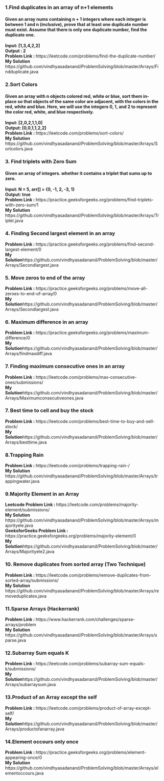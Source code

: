 
<h3> 1.Find duplicates in an array of n+1 elements </h3>
<h4> Given an array nums containing n + 1 integers where each integer is between 1 and n (inclusive), prove that at least one duplicate number must exist. Assume that there is only one duplicate number, find the duplicate one. </h4> 
<b>  Input: [1,3,4,2,2] </b> <br>
<b>Output : 2 </b> <br>
<b> Problem Link : </b>  https://leetcode.com/problems/find-the-duplicate-number/  <br>
<b> My Solution</b> https://github.com/vindhyasadanand/ProblemSolving/blob/master/Arrays/Findduplicate.java <br>

<h3> 2.Sort Colors</h3>
<h4> Given an array with n objects colored red, white or blue, sort them in-place so that objects of the same color are adjacent, with the colors in the red, white and blue. Here, we will use the integers 0, 1, and 2 to represent the color red, white, and blue respectively. </h4> 
<b>Input: [2,0,2,1,1,0]  </b> <br>
<b>Output: [0,0,1,1,2,2] </b> <br>
<b> Problem Link : </b>  https://leetcode.com/problems/sort-colors/ <br>
<b> My Solution</b> https://github.com/vindhyasadanand/ProblemSolving/blob/master/Arrays/Sortcolors.java <br>

<h3>3. Find triplets with Zero Sum</h3>
<h4> Given an array of integers. whether it contains a triplet that sums up to zero.</h4> 
<b> Input: N = 5, arr[] = {0, -1, 2, -3, 1}  </b> <br>
<b>Output: true  </b> <br>
<b> Problem Link : </b> https://practice.geeksforgeeks.org/problems/find-triplets-with-zero-sum/1    <br>
<b> My Solution</b> https://github.com/vindhyasadanand/ProblemSolving/blob/master/Arrays/Triplet.java <br>

<h3>4. Finding Second largest element in an array</h3>
<b> Problem Link : </b>https://practice.geeksforgeeks.org/problems/find-second-largest-element/0  <br>
<b> My Solution</b>https://github.com/vindhyasadanand/ProblemSolving/blob/master/Arrays/Secondlargest.java <br>

<h3>5. Move zeros to end of the array</h3>
<b> Problem Link : </b> https://practice.geeksforgeeks.org/problems/move-all-zeroes-to-end-of-array/0  <br>
<b> My Solution</b>https://github.com/vindhyasadanand/ProblemSolving/blob/master/Arrays/Secondlargest.java <br>

<h3>6. Maximum difference in an array</h3>
<b> Problem Link : </b>https://practice.geeksforgeeks.org/problems/maximum-difference/0   <br>
<b> My Solution</b>https://github.com/vindhyasadanand/ProblemSolving/blob/master/Arrays/findmaxdiff.java <br>

<h3>7. Finding maximum consecutive ones in an array</h3>
<b> Problem Link : </b>https://leetcode.com/problems/max-consecutive-ones/submissions/ <br>
<b> My Solution</b>https://github.com/vindhyasadanand/ProblemSolving/blob/master/Arrays/Maximumconsecutiveones.java <br>

<h3>7. Best time to cell and buy the stock</h3>
<b> Problem Link : </b> https://leetcode.com/problems/best-time-to-buy-and-sell-stock/ <br>
<b> My Solution</b>https://github.com/vindhyasadanand/ProblemSolving/blob/master/Arrays/besttime.java <br>

<h3>8.Trapping Rain  </h3>
<b> Problem Link : </b> https://leetcode.com/problems/trapping-rain-/<br>
<b> My Solution</b> https://github.com/vindhyasadanand/ProblemSolving/blob/master/Arrays/trappingwater.java <br>

<h3>9.Majority Element in an Array  </h3>
<b>  Leetcode Problem Link : </b> https://leetcode.com/problems/majority-element/submissions/  <br>
<b> My Solution</b> https://github.com/vindhyasadanand/ProblemSolving/blob/master/Arrays/majorityele.java <br>
<b>  GeeksforGeeks Problem Link : </b> https://practice.geeksforgeeks.org/problems/majority-element/0  <br>
<b> My Solution</b>https://github.com/vindhyasadanand/ProblemSolving/blob/master/Arrays/Majorityele2.java <br>

<h3>10. Remove duplicates from sorted array (Two  Technique) </h3>
<b> Problem Link : </b> https://leetcode.com/problems/remove-duplicates-from-sorted-array/submissions/<br>
<b> My Solution</b> https://github.com/vindhyasadanand/ProblemSolving/blob/master/Arrays/removeduplicates.java<br>

<h3>11.Sparse Arrays (Hackerrank) </h3>
<b> Problem Link : </b> https://www.hackerrank.com/challenges/sparse-arrays/problem <br>
<b> My Solution</b> https://github.com/vindhyasadanand/ProblemSolving/blob/master/Arrays/sparse.java <br>

<h3>12.Subarray Sum equals K </h3>
<b> Problem Link : </b> https://leetcode.com/problems/subarray-sum-equals-k/submissions/ <br>
<b> My Solution</b>https://github.com/vindhyasadanand/ProblemSolving/blob/master/Arrays/subarraysum.java <br>

<h3>13.Product of an Array except the self </h3>
<b> Problem Link : </b>https://leetcode.com/problems/product-of-array-except-self/ <br>
<b> My Solution</b>https://github.com/vindhyasadanand/ProblemSolving/blob/master/Arrays/productofanarray.java <br>


<h3>14.Element occours only once </h3>
<b> Problem Link : </b> https://practice.geeksforgeeks.org/problems/element-appearing-once/0 <br>
<b> My Solution</b> https://github.com/vindhyasadanand/ProblemSolving/blob/master/Arrays/elementoccours.java<br>







